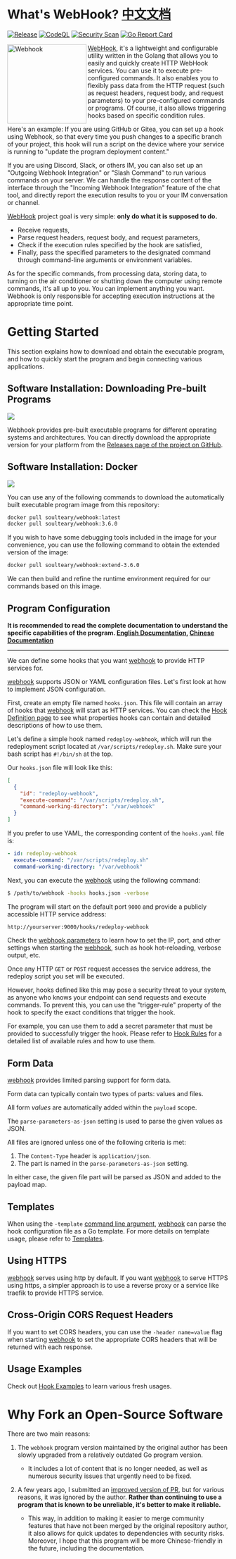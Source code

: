 # What's WebHook? [中文文档](./README-zhCN.md)

[![Release](https://github.com/soulteary/webhook/actions/workflows/build.yml/badge.svg?branch=main)](https://github.com/soulteary/webhook/actions/workflows/build.yml) [![CodeQL](https://github.com/soulteary/webhook/actions/workflows/codeql.yml/badge.svg)](https://github.com/soulteary/webhook/actions/workflows/codeql.yml) [![Security Scan](https://github.com/soulteary/webhook/actions/workflows/scan.yml/badge.svg)](https://github.com/soulteary/webhook/actions/workflows/scan.yml) [![Go Report Card](https://goreportcard.com/badge/github.com/soulteary/webhook)](https://goreportcard.com/report/github.com/soulteary/webhook)

 <img src="./docs/logo/logo-600x600.jpg" alt="Webhook" align="left" width="180" />
 
 [WebHook][w], it's a lightweight and configurable utility written in the Golang that allows you to easily and quickly create HTTP WebHook services. You can use it to execute pre-configured commands. It also enables you to flexibly pass data from the HTTP request (such as request headers, request body, and request parameters) to your pre-configured commands or programs. Of course, it also allows triggering hooks based on specific condition rules.

Here's an example: If you are using GitHub or Gitea, you can set up a hook using Webhook, so that every time you push changes to a specific branch of your project, this hook will run a script on the device where your service is running to "update the program deployment content."

If you are using Discord, Slack, or others IM, you can also set up an "Outgoing Webhook Integration" or "Slash Command" to run various commands on your server. We can handle the response content of the interface through the "Incoming Webhook Integration" feature of the chat tool, and directly report the execution results to you or your IM conversation or channel.

[WebHook][w] project goal is very simple: **only do what it is supposed to do.**

- Receive requests,
- Parse request headers, request body, and request parameters,
- Check if the execution rules specified by the hook are satisfied,
- Finally, pass the specified parameters to the designated command through command-line arguments or environment variables.

As for the specific commands, from processing data, storing data, to turning on the air conditioner or shutting down the computer using remote commands, it's all up to you. You can implement anything you want. Webhook is only responsible for accepting execution instructions at the appropriate time point.

# Getting Started

This section explains how to download and obtain the executable program, and how to quickly start the program and begin connecting various applications.

## Software Installation: Downloading Pre-built Programs

[![](.github/release.png)](https://github.com/soulteary/webhook/releases)

Webhook provides pre-built executable programs for different operating systems and architectures. You can directly download the appropriate version for your platform from the [Releases page of the project on GitHub](https://github.com/soulteary/webhook/releases).

## Software Installation: Docker

![](.github/dockerhub.png)

You can use any of the following commands to download the automatically built executable program image from this repository:

```bash
docker pull soulteary/webhook:latest
docker pull soulteary/webhook:3.6.0
```

If you wish to have some debugging tools included in the image for your convenience, you can use the following command to obtain the extended version of the image:

```bash
docker pull soulteary/webhook:extend-3.6.0
```

We can then build and refine the runtime environment required for our commands based on this image.

## Program Configuration

**It is recommended to read the complete documentation to understand the specific capabilities of the program. [English Documentation](./docs/en-US/), [Chinese Documentation](./docs/zh-CN/)**

---

We can define some hooks that you want [webhook][w] to provide HTTP services for.

[webhook][w] supports JSON or YAML configuration files. Let's first look at how to implement JSON configuration.

First, create an empty file named `hooks.json`. This file will contain an array of hooks that [webhook][w] will start as HTTP services. You can check the [Hook Definition page](docs/en-US/Hook-Definition.md) to see what properties hooks can contain and detailed descriptions of how to use them.

Let's define a simple hook named `redeploy-webhook`, which will run the redeployment script located at `/var/scripts/redeploy.sh`. Make sure your bash script has `#!/bin/sh` at the top.

Our `hooks.json` file will look like this:

```json
[
  {
    "id": "redeploy-webhook",
    "execute-command": "/var/scripts/redeploy.sh",
    "command-working-directory": "/var/webhook"
  }
]
```

If you prefer to use YAML, the corresponding content of the `hooks.yaml` file is:

```yaml
- id: redeploy-webhook
  execute-command: "/var/scripts/redeploy.sh"
  command-working-directory: "/var/webhook"
```

Next, you can execute the [webhook][w] using the following command:

```bash
$ /path/to/webhook -hooks hooks.json -verbose
```

The program will start on the default port `9000` and provide a publicly accessible HTTP service address:

```bash
http://yourserver:9000/hooks/redeploy-webhook
```

Check the [webhook parameters](docs/en-US/Webhook-Parameters.md) to learn how to set the IP, port, and other settings when starting the [webhook][w], such as hook hot-reloading, verbose output, etc.

Once any HTTP `GET` or `POST` request accesses the service address, the redeploy script you set will be executed.

However, hooks defined like this may pose a security threat to your system, as anyone who knows your endpoint can send requests and execute commands. To prevent this, you can use the "trigger-rule" property of the hook to specify the exact conditions that trigger the hook.

For example, you can use them to add a secret parameter that must be provided to successfully trigger the hook. Please refer to [Hook Rules](docs/en-US/Hook-Rules.md) for a detailed list of available rules and how to use them.

## Form Data

[webhook][w] provides limited parsing support for form data.

Form data can typically contain two types of parts: values and files.

All form _values_ are automatically added within the `payload` scope.

The `parse-parameters-as-json` setting is used to parse the given values as JSON.

All files are ignored unless one of the following criteria is met:

1. The `Content-Type` header is `application/json`.
2. The part is named in the `parse-parameters-as-json` setting.

In either case, the given file part will be parsed as JSON and added to the payload map.

## Templates

When using the `-template` [command line argument](docs/en-US/Webhook-Parameters.md), [webhook][w] can parse the hook configuration file as a Go template. For more details on template usage, please refer to [Templates](docs/en-US/Templates.md).

## Using HTTPS

[webhook][w] serves using http by default. If you want [webhook][w] to serve HTTPS using https, a simpler approach is to use a reverse proxy or a service like traefik to provide HTTPS service.

## Cross-Origin CORS Request Headers

If you want to set CORS headers, you can use the `-header name=value` flag when starting [webhook][w] to set the appropriate CORS headers that will be returned with each response.

## Usage Examples

Check out [Hook Examples](docs/en-US/Hook-Examples.md) to learn various fresh usages.

# Why Fork an Open-Source Software

There are two main reasons:

1. The `webhook` program version maintained by the original author has been slowly upgraded from a relatively outdated Go program version.
   - It includes a lot of content that is no longer needed, as well as numerous security issues that urgently need to be fixed.

2. A few years ago, I submitted an [improved version of PR](https://github.com/adnanh/webhook/pull/570), but for various reasons, it was ignored by the author. **Rather than continuing to use a program that is known to be unreliable, it's better to make it reliable.**
   - This way, in addition to making it easier to merge community features that have not been merged by the original repository author, it also allows for quick updates to dependencies with security risks. Moreover, I hope that this program will be more Chinese-friendly in the future, including the documentation.

[w]: https://github.com/soulteary/webhook
